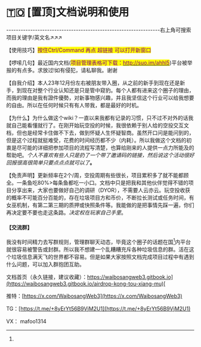 # 🇹🇴 \[置顶]文档说明和使用

\----------------------------------------------------------------右上角可搜索项目关键字/英文名↗↗↗

【使用技巧】<mark style="color:purple;">按住Ctrl/Command 再点 超链接 可以打开新窗口</mark>

【啰嗦几句】最近国内文档(<mark style="color:purple;">项目管理表格可下载：</mark>[<mark style="color:purple;">http://suo.im/ahhl5</mark>](http://suo.im/ahhl5))平台被举报的有点多。求放过!如有侵犯，请私聊我。谢谢

【自我介绍】本人23年12月份左右被朋友带入圈，从之前的新手到现在还是新手，到现在对整个行业认知还是只是管中窥豹。每个人都有进来这个圈子的理由，而我的理由是我有證件優勢，对新事物感兴趣，并且我坚信这个行业可以给我想要的自由。所以在任何时候只有有人带我，都是最好的时机。

【为什么】为什么做这个wiki？一直以来我都有记录的习惯，只不过不对外的话我就自己能看懂就行了。在刚开始玩空投的时候，我很依赖于别人给的空投交互文档，但也是经常卡住做不下去，做到怀疑人生怀疑智商。虽然开口问是能问到的，但是这个过程就挺难受，花费的时间经历都不少（内耗）。所以我做这个文档的初衷是尽可能的详细把参加项目的流程写清楚，也算给刚来的人提供一点力所能及的帮助吧。_个人不喜欢有些人只是扔了一个带了邀请码的链接，然后说这个活动很好回报很高很简单只要点点点就可以了_**。**

【免责声明】更新频率在2个/周，空投周期有些很长，项目累积多了就不能都顾全。一条鱼吃80%>每条鱼都吃一小口。文档中只是把我和其他伙伴觉得不错的项目分享出来，大家也要做好自己的调研（DYOR），不需要人云亦云。玩空投收获的概率不可能百分百能的，存在垃圾项目方和币价，不断拉长测试或任务时间，有女巫机制，有第二第三期的质押或快照条件等。我能做的是把事情先踩一遍，你们再决定要不要也走这条路。_决定权在玩家自己手里_。

#### 【交流群】

我没有时间精力去写群规则，管理群聊天动态，毕竟这个圈子的话题在国[^1]内平台就很容易被警告或封群。所以我不想建一个乱糟糟充斥各种垃圾信息的群。活在这个垃圾信息满天飞的世界都不容易。但是如果大家按照文档完成项目过程中有遇到什么问题，可以加入群抱团互助。

文档首页（永久链接，建议收藏）：[https://waibosangweb3.gitbook.io](https://waibosangweb3.gitbook.io/airdrop-kong-tou-xiang-mu)[](http://suo.im/xmgl)

推特：[https://x.com/WaibosangWeb3](https://x.com/WaibosangWeb3)

TG：[https://t.me/+8yErYt56B9VjM2U1](https://t.me/+8yErYt56B9VjM2U1)

VX： mafoo1314

[^1]: 
